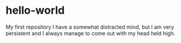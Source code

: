 # hello-world
My first repository
I have a somewhat distracted mind, but I am very persistent and I always manage to come out with my head held high.
